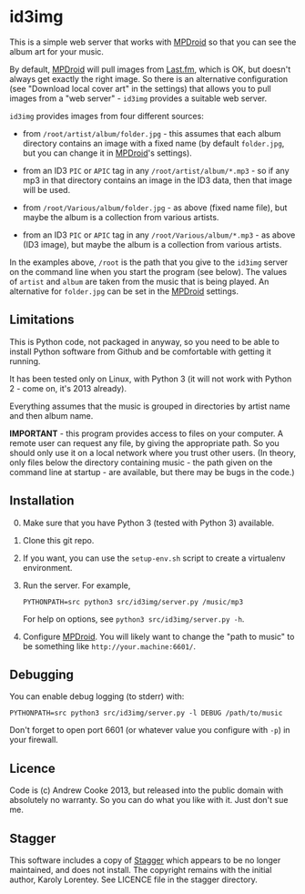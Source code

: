 id3img
======

This is a simple web server that works with
[MPDroid](https://github.com/abarisain/dmix) so that you can see the
album art for your music.

By default, [MPDroid](https://github.com/abarisain/dmix) will pull images
from [Last.fm](http://last.fm), which is OK, but doesn't always get exactly
the right image.  So there is an alternative configuration (see
"Download local cover art" in the settings) that allows you to pull images
from a "web server" - `id3img` provides a suitable web server.

`id3img` provides images from four different sources:

  * from `/root/artist/album/folder.jpg` - this assumes that each album
    directory contains an image with a fixed name (by default `folder.jpg`,
    but you can change it in [MPDroid](https://github.com/abarisain/dmix)'s
    settings).

  * from an ID3 `PIC` or `APIC` tag in any `/root/artist/album/*.mp3` -
    so if any mp3 in that directory contains an image in the ID3 data,
    then that image will be used.

  * from `/root/Various/album/folder.jpg` - as above (fixed name file), but
    maybe the album is a collection from various artists.

  * from an ID3 `PIC` or `APIC` tag in any `/root/Various/album/*.mp3` -
    as above (ID3 image), but maybe the album is a collection from various
    artists.

In the examples above, `/root` is the path that you give to the `id3img` server
on the command line when you start the program (see below).  The values of
`artist` and `album` are taken from the music that is being played.
An alternative for `folder.jpg` can be set in the
[MPDroid](https://github.com/abarisain/dmix) settings.

Limitations
-----------

This is Python code, not packaged in anyway, so you need to be able to install
Python software from Github and be comfortable with getting it running.

It has been tested only on Linux, with Python 3 (it will not work with
Python 2 - come on, it's 2013 already).

Everything assumes that the music is grouped in directories by artist name
and then album name.

**IMPORTANT** - this program provides access to files on your computer.
A remote user can request any file, by giving the appropriate path.  So you
should only use it on a local network where you trust other users.
(In theory, only files below the directory containing music - the path given
on the command line at startup - are available, but there may be bugs in the
code.)

Installation
------------

  0. Make sure that you have Python 3 (tested with Python 3)
     available.

  1. Clone this git repo.

  2. If you want, you can use the `setup-env.sh` script to create a
     virtualenv environment.

  3. Run the server.  For example,

     `PYTHONPATH=src python3 src/id3img/server.py /music/mp3`

     For help on options, see `python3 src/id3img/server.py -h`.

  4. Configure [MPDroid](https://github.com/abarisain/dmix).  You will
     likely want to change the "path to music" to be something like
     `http://your.machine:6601/`.

Debugging
---------

You can enable debug logging (to stderr) with:

`PYTHONPATH=src python3 src/id3img/server.py -l DEBUG /path/to/music`

Don't forget to open port 6601 (or whatever value you configure with `-p`)
in your firewall.

Licence
-------

Code is (c) Andrew Cooke 2013, but released into the public domain with
absolutely no warranty.  So you can do what you like with it.  Just don't
sue me.

Stagger
-------

This software includes a copy of [Stagger](https://code.google.com/p/stagger)
which appears to be no longer maintained, and does not install.  The copyright
remains with the initial author, Karoly Lorentey.  See LICENCE file in the
stagger directory.

